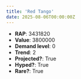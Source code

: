 ```yaml
---
title: 'Red Tango'
date: 2025-08-06T00:00:00Z
---
```

- **RAP**: 3431820
- **Value**: 3800000
- **Demand level**: 0
- **Trend**: 2
- **Projected?**: True
- **Hyped?**: True
- **Rare?**: True
